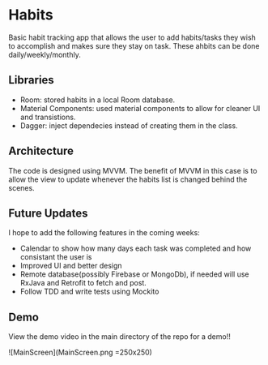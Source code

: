 # Habits
Basic habit tracking app that allows the user to add habits/tasks they wish to accomplish and makes sure they stay on task. These ahbits can be done daily/weekly/monthly.

## Libraries
- Room: stored habits in a local Room database.
- Material Components: used material components to allow for cleaner UI and transistions.
- Dagger: inject dependecies instead of creating them in the class.

## Architecture
The code is designed using MVVM. The benefit of MVVM in this case is to allow the view to update whenever the habits list is changed behind the scenes.

## Future Updates
I hope to add the following features in the coming weeks:
- Calendar to show how many days each task was completed and how consistant the user is
- Improved UI and better design
- Remote database(possibly Firebase or MongoDb), if needed will use RxJava and Retrofit to fetch and post.
- Follow TDD and write tests using Mockito

## Demo
View the demo video in the main directory of the repo for a demo!!

![MainScreen](MainScreen.png =250x250)

